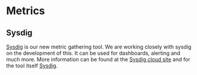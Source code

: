 # Metrics
## Sysdig
[Sysdig](https://sysdig.digital.homeoffice.gov.uk) is our new metric gathering tool. We are working closely with sysdig on the development of this. It can be used for dashboards, alerting and much more. More information can be found at the [Sysdig cloud site](https://sysdig.com) and for the tool itself [Sysdig](http://sysdig.org).

